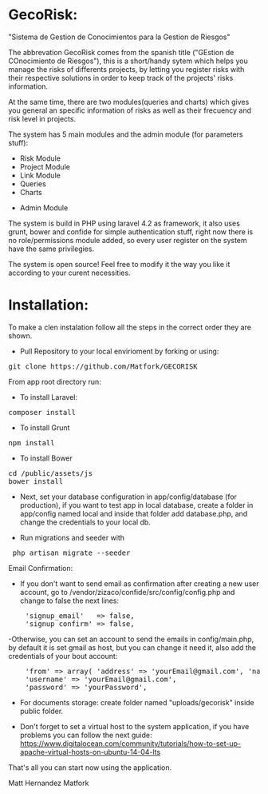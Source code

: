 GecoRisk:
=========
"Sistema de Gestion de Conocimientos para la Gestion de Riesgos"

The abbrevation GecoRisk comes from the spanish title ("GEstion de COnocimiento de Riesgos"), 
this is a short/handy sytem which helps you manage the risks of differents projects, by letting you register 
risks with their respective solutions in order to keep track of the projects' risks information.

At the same time, there are two modules(queries and charts) which gives you general an specific information of risks as well as
their frecuency and risk level in projects. 

The system has 5 main modules and the admin module (for parameters stuff):
- Risk Module
- Project Module
- Link Module
- Queries
- Charts
* Admin Module  

The system is build in PHP using laravel 4.2 as framework, it also uses grunt, bower and confide for simple authentication stuff,
right now there is no role/permissions module added, so every user register on the system have the same privilegies.
 
The system is open source! Feel free to modify it the way you like it according to your curent necessities.


Installation:
============
To make a clen instalation follow all the steps in the correct order they are shown.  

- Pull Repository to your local envirioment by forking or using:
<pre>git clone https://github.com/Matfork/GECORISK</pre>

From app root directory run:

- To install Laravel:
<pre>composer install</pre>

- To install Grunt
<pre>npm install</pre>

- To install Bower
<pre>cd /public/assets/js
bower install</pre>

- Next, set your database configuration in app/config/database (for production), if you want to test app in local database, create a folder in app/config named local and inside that folder add database.php, and change the credentials to your local db.

- Run migrations and seeder with
<pre> php artisan migrate --seeder</pre>


Email Confirmation: 

- If you don't want to send email as confirmation after creating a new user account, go to 
/vendor/zizaco/confide/src/config/config.php and change to false the next lines:
<pre>
	'signup_email'   => false,
    'signup_confirm' => false,
</pre> 

-Otherwise, you can set an account to send the emails in config/main.php, by default it is set gmail as host, but you can change it need it, also add the credentials of your bout account:
<pre>
	'from' => array( 'address' => 'yourEmail@gmail.com', 'name' => 'GecoRisk' ), 	
	'username' => 'yourEmail@gmail.com',
	'password' => 'yourPassword',
</pre>


- For documents storage: create  folder named "uploads/gecorisk" inside public folder.

- Don't forget to set a virtual host to the system application, if you have problems you can follow the next guide:
https://www.digitalocean.com/community/tutorials/how-to-set-up-apache-virtual-hosts-on-ubuntu-14-04-lts

That's all you can start now using the application.


Matt Hernandez
Matfork